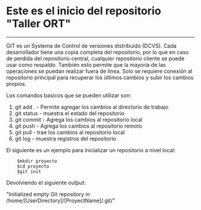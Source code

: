 # Este es el inicio del repositorio "Taller ORT"
---

GIT es un Systema de Control de versiones distribuido (DCVS). Cada desarrollador tiene una copia completa
del repositorio, por lo que en caso de perdida del repositorio central, cualquier repositorio cliente se puede usar
como respaldo. También esto permite que la mayoría de las operaciones se puedan realizar fuera de línea. Solo
se requiere conexión al repositorio principal para recuperar los últimos cambios y subir los cambios propios.

Los comandos basicos que se pueden utilizar son:

1. git add . - Permite agregar los cambios al directorio de trabajo
2. git status - muestra el estado del repositorio
3. git commit - Agrega los cambios al repositorio local
4. git push -   Agrega los cambios al repositorio remoto
5. git pull - trae los cambios al repositorio local
6. git log - muestra registros del repositorio

El siguiente es un ejemplo para inicializar un repositorio a nivel local:

        $mkdir proyecto
        $cd proyecto
        $git init

Devolviendo el siguiente output:

"Initialized empty Git repository in /home/[UserDirectory]/[ProyectName]/.git/"